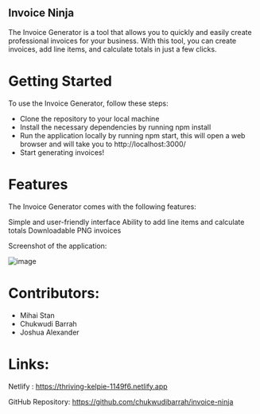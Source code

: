 ## Invoice Ninja

The Invoice Generator is a tool that allows you to quickly and easily create professional invoices for your business. With this tool, you can create invoices, add line items, and calculate totals in just a few clicks.

# Getting Started
To use the Invoice Generator, follow these steps:

* Clone the repository to your local machine
* Install the necessary dependencies by running npm install
* Run the application locally by running npm start, this will open a web browser and will take you to http://localhost:3000/
* Start generating invoices!

# Features
The Invoice Generator comes with the following features:

Simple and user-friendly interface
Ability to add line items and calculate totals
Downloadable PNG invoices

Screenshot of the application:

![image](https://user-images.githubusercontent.com/117821906/228658057-855a2a51-1a08-4430-ae86-1be467f3e6bf.png)

# Contributors:
* Mihai Stan
* Chukwudi Barrah
* Joshua Alexander

# Links:
Netlify : https://thriving-kelpie-1149f6.netlify.app

GitHub Repository: https://github.com/chukwudibarrah/invoice-ninja


